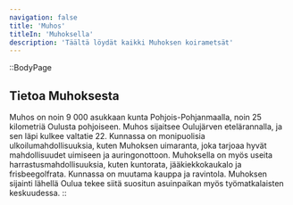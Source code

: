 ```yaml
---
navigation: false
title: 'Muhos'
titleIn: 'Muhoksella'
description: 'Täältä löydät kaikki Muhoksen koirametsät'
---
```


::BodyPage
## Tietoa Muhoksesta
Muhos on noin 9 000 asukkaan kunta Pohjois-Pohjanmaalla, noin 25 kilometriä Oulusta pohjoiseen. Muhos sijaitsee Oulujärven etelärannalla, ja sen läpi kulkee valtatie 22. Kunnassa on monipuolisia ulkoilumahdollisuuksia, kuten Muhoksen uimaranta, joka tarjoaa hyvät mahdollisuudet uimiseen ja auringonottoon. Muhoksella on myös useita harrastusmahdollisuuksia, kuten kuntorata, jääkiekkokaukalo ja frisbeegolfrata. Kunnassa on muutama kauppa ja ravintola. Muhoksen sijainti lähellä Oulua tekee siitä suositun asuinpaikan myös työmatkalaisten keskuudessa.
::